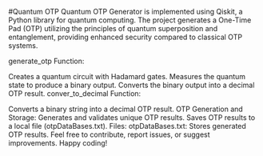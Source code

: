 
#Quantum OTP
Quantum OTP Generator is implemented using Qiskit, a Python library for quantum computing. The project generates a One-Time Pad (OTP) utilizing the principles of quantum superposition and entanglement, providing enhanced security compared to classical OTP systems.

generate_otp Function:

Creates a quantum circuit with Hadamard gates.
Measures the quantum state to produce a binary output.
Converts the binary output into a decimal OTP result.
conver_to_decimal Function:

Converts a binary string into a decimal OTP result.
OTP Generation and Storage:
Generates and validates unique OTP results.
Saves OTP results to a local file (otpDataBases.txt).
Files:
otpDataBases.txt: Stores generated OTP results.
Feel free to contribute, report issues, or suggest improvements. Happy coding!
